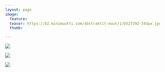 ```yaml
---
layout: page
image:
  feature:
  teaser: https://b2.minimuutti.com/abstraktit-muut/1/DS27392-245px.jpg
  thumb:

---
```


![](https://b2.minimuutti.com/abstraktit-muut/1/DS27467-800px.jpg)

![](https://b2.minimuutti.com/abstraktit-muut/1/DS27388-800px.jpg)

![](https://b2.minimuutti.com/abstraktit-muut/1/DS27392-800px.jpg)
